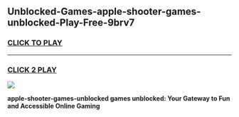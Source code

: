 
## Unblocked-Games-apple-shooter-games-unblocked-Play-Free-9brv7
<h3>
<a href="https://premium76.site?title=apple-shooter-games-unblocked&ref=20M">CLICK TO PLAY</a></h3>
<hr>

<h3>
<a href="https://premium76.site?title=apple-shooter-games-unblocked&ref=20M">CLICK 2 PLAY</a>
  
</h3>

<a href="https://premium76.site?title=apple-shooter-games-unblocked&ref=19M"><img src="https://clearcache.store/games.png"></a>


**apple-shooter-games-unblocked games unblocked: Your Gateway to Fun and Accessible Online Gaming**
